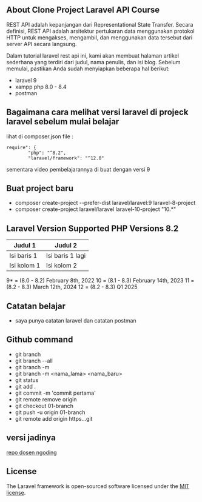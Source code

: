 ## About Clone Project Laravel API Course

REST API adalah kepanjangan dari Representational State Transfer. Secara definisi, REST API adalah arsitektur pertukaran data menggunakan protokol HTTP untuk mengakses, mengambil, dan menggunakan data tersebut dari server API secara langsung.

Dalam tutorial laravel rest api ini, kami akan membuat halaman artikel sederhana yang terdiri dari judul, nama penulis, dan isi blog. Sebelum memulai, pastikan Anda sudah menyiapkan beberapa hal berikut:

- laravel 9
- xampp php 8.0 - 8.4
- postman

## Bagaimana cara melihat versi laravel di projeck laravel sebelum mulai belajar

lihat di composer.json file :
```
require": {
        "php": "^8.2",
        "laravel/framework": "^12.0"

```
sementara video pembelajarannya di buat dengan versi 9

## Buat project baru
- composer create-project --prefer-dist laravel/laravel:9 laravel-8-project
- composer create-project laravel/laravel laravel-10-project "10.*"

## Laravel Version	Supported PHP Versions 8.2 

Judul 1 | Judul 2
------- | -------
Isi baris 1 | Isi baris 1 lagi
Isi kolom 1 | Isi kolom 2

9*	= (8.0 - 8.2)	February 8th, 2022
10	= (8.1 - 8.3)	February 14th, 2023
11	= (8.2 - 8.3)	March 12th, 2024
12	= (8.2 - 8.3)	Q1 2025

## Catatan belajar
- saya punya catatan laravel dan catatan postman

## Github command
- git branch
- git branch --all
- git branch -m <nama-baru>
- git branch -m <nama_lama> <nama_baru>
- git status
- git add .
- git commit -m 'commit pertama'
- git remote remove origin
- git checkout 01-branch
- git push -u origin 01-branch
- git remote add origin https...git

## versi jadinya 
[repo dosen ngoding](https://github.com/siubie/laravel-api-course.git)

## License
The Laravel framework is open-sourced software licensed under the [MIT license](https://opensource.org/licenses/MIT).

